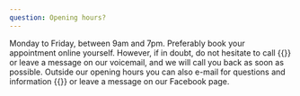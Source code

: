 ```yaml
---
question: Opening hours?
---
```


Monday to Friday, between 9am and 7pm.
Preferably book your appointment online yourself.
However, if in doubt, do not hesitate to call {{<tel>}} or leave a message on our voicemail, and we will call you back as soon as possible.
Outside our opening hours you can also e-mail for questions and information {{<mailto>}} or leave a message on our Facebook page.

